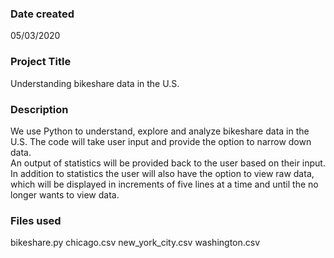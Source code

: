 ### Date created
05/03/2020

### Project Title
Understanding bikeshare data in the U.S.

### Description
We use Python to understand, explore and analyze bikeshare data in the U.S.
The code will take user input and provide the option to narrow down data.  
An output of statistics will be provided back to the user based on their input.
In addition to statistics the user will also have the option to view raw data,
which will be displayed in increments of five lines at a time and until the
no longer wants to view data.

### Files used
bikeshare.py
chicago.csv
new_york_city.csv
washington.csv

